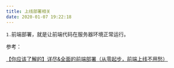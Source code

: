 ```yaml
---
title: 上线部署相关
date: 2020-01-07 19:22:18
---
```


<code>1.</code>前端部署，就是让前端代码在服务器环境正常运行。

参考：

[【你应该了解的】详尽&全面的前端部署（从零起步，前端上线不用愁）](https://juejin.im/post/5e048025e51d4558052f338e)


